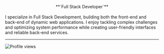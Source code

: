 <div align="center">
	**`Full Stack Developer`**
</div>


<br>
I specialize in Full Stack Development, building both the front-end and back-end of dynamic web applications. I enjoy tackling complex challenges and optimizing system performance while creating user-friendly interfaces and reliable back-end services.

---

<p align="left">
  <img src="https://komarev.com/ghpvc/?username=znwafae&color=blue" alt="Profile views" />
</p>
